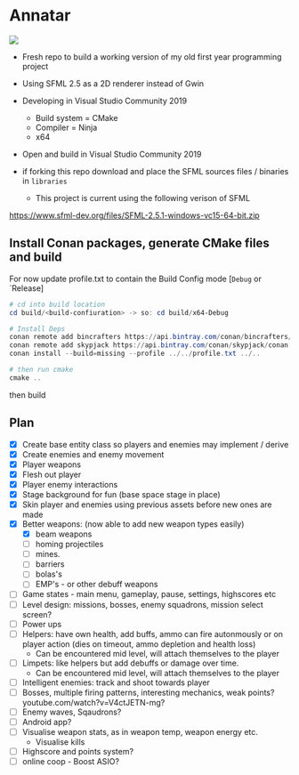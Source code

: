 # Annatar

![](./src/assets/p1.gif)

- Fresh repo to build a working version of my old first year programming project
- Using SFML 2.5 as a 2D renderer instead of Gwin

- Developing in Visual Studio Community 2019
  - Build system = CMake
  - Compiler = Ninja
  - x64

- Open and build in Visual Studio Community 2019

- if forking this repo download and place the SFML sources files / binaries in `libraries`
  - This project is current using the following verison of SFML

https://www.sfml-dev.org/files/SFML-2.5.1-windows-vc15-64-bit.zip

## Install Conan packages, generate CMake files and build

For now update profile.txt to contain the Build Config mode [`Debug` or `Release]

```Powershell
# cd into build location
cd build/<build-confiuration> -> so: cd build/x64-Debug

# Install Deps
conan remote add bincrafters https://api.bintray.com/conan/bincrafters/public-conan
conan remote add skypjack https://api.bintray.com/conan/skypjack/conan
conan install --build=missing --profile ../../profile.txt ../..     

# then run cmake
cmake ..
```

then build

## Plan

- [x] Create base entity class so players and enemies may implement / derive 
- [x] Create enemies and enemy movement
- [x] Player weapons
- [x] Flesh out player
- [x] Player enemy interactions
- [x] Stage background for fun (base space stage in place)
- [x] Skin player and enemies using previous assets before new ones are made
- [x] Better weapons: (now able to add new weapon types easily)
  - [x] beam weapons
  - [ ] homing projectiles
  - [ ] mines.
  - [ ] barriers
  - [ ] bolas's
  - [ ] EMP's - or other debuff weapons
- [ ] Game states - main menu, gameplay, pause, settings, highscores etc
- [ ] Level design: missions, bosses, enemy squadrons, mission select screen?
- [ ] Power ups
- [ ] Helpers: have own health, add buffs, ammo can fire autonmously or on player action (dies on timeout, ammo depletion and health loss)
  - Can be encountered mid level, will attach themselves to the player
- [ ] Limpets: like helpers but add debuffs or damage over time.
  - Can be encountered mid level, will attach themselves to the player
- [ ] Intelligent enemies: track and shoot towards player
- [ ] Bosses, multiple firing patterns, interesting mechanics, weak points? youtube.com/watch?v=V4ctJETN-mg?
- [ ] Enemy waves, Sqaudrons?
- [ ] Android app?
- [ ] Visualise weapon stats, as in weapon temp, weapon energy etc.
  - Visualise kills
- [ ] Highscore and points system?
- [ ] online coop - Boost ASIO?

